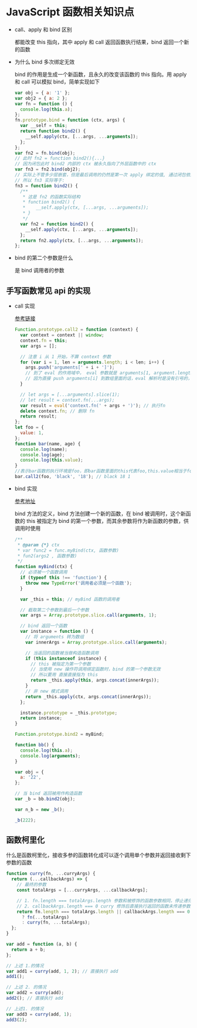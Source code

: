 # JavaScript 函数相关知识点

- call、apply 和 bind 区别

  都能改变 this 指向，其中 apply 和 call 返回函数执行结果，bind 返回一个新的函数

- 为什么 bind 多次绑定无效

  bind 的作用是生成一个新函数，且永久的改变该函数的 this 指向。用 apply 和 call 可以模拟 bind，简单实现如下

  ```js
  var obj = { a: '1' };
  var obj2 = { a: 2 };
  var fn = function () {
    console.log(this.a);
  };
  fn.prototype.bind = function (ctx, args) {
    var __self = this;
    return function bind2() {
      __self.apply(ctx, [...args, ...arguments]);
    };
  };
  var fn2 = fn.bind(obj);
  // 此时 fn2 = function bind2(){...}
  // 因为闭包此时 bind2 内部的 ctx 被永久指向了外层函数中的 ctx
  var fn3 = fn2.bind(obj2);
  // 实际上不管多少层嵌套，但是最后调用的仍然是第一次 apply 绑定的值, 通过闭包依然保留着引用
  // 所以 fn3 实际等于:
  fn3 = function bind2() {
    /**
     * 这是 fn2 的函数实际结构
     * function bind2() {
     *    __self.apply(ctx, [...args, ...arguments]);
     * }
     */
    var fn2 = function bind2() {
      __self.apply(ctx, [...args, ...arguments]);
    };
    return fn2.apply(ctx, [...args, ...arguments]);
  };
  ```

- bind 的第二个参数是什么

  是 bind 调用者的参数

## 手写函数常见 api 的实现

- call 实现

  [参考链接](https://www.cnblogs.com/echolun/p/12144344.html)

  ```js
  Function.prototype.call2 = function (context) {
    var context = context || window;
    context.fn = this;
    var args = [];

    // 注意 i 从 1 开始，不算 context 参数
    for (var i = 1, len = arguments.length; i < len; i++) {
      args.push('arguments[' + i + ']');
      // 到了 eval 的作用域中， eval 参数就是 arguments[1, argument.length-1]，可以保证参数的类型正确，在eval执行环境中对 arguments 通过索引直接取值传入
      // 因为直接 push arguments[i] 到数组里面的话，eval 解析时是没有引号的，都是按照变量去引用的，所以会报错找不到某个变量
    }

    // let args = [...arguments].slice(1);
    // let result = context.fn(...args);
    var result = eval('context.fn(' + args + ')'); // 执行fn
    delete context.fn; // 删除 fn
    return result;
  };
  let foo = {
    value: 1,
  };
  function bar(name, age) {
    console.log(name);
    console.log(age);
    console.log(this.value);
  }
  //表示bar函数的执行环境是foo，即bar函数里面的this代表foo,this.value相当于foo.value,然后给bar函数传递两个参数
  bar.call2(foo, 'black', '18'); // black 18 1
  ```

- bind 实现

  [参考地址](https://github.com/Raynos/function-bind/blob/master/implementation.js)

  bind 方法的定义，bind 方法创建一个新的函数，在 bind 被调用时，这个新函数的 this 被指定为 bind 的第一个参数，而其余参数将作为新函数的参数，供调用时使用

  ```js
  /**
   * @param {*} ctx
   * var func2 = func.myBind(ctx, 函数参数)
   * fun2(args2 , 函数参数)
   */
  function myBind(ctx) {
    // 必须被一个函数调用
    if (typeof this !== 'function') {
      throw new TypeError('调用者必须是一个函数');
    }

    var _this = this; // myBind 函数的调用者

    // 截取第二个参数到最后一个参数
    var args = Array.prototype.slice.call(arguments, 1);

    // bind 返回一个函数
    var instance = function () {
      // 将 arguments 转为数组
      var innerArgs = Array.prototype.slice.call(arguments);

      // 当返回的函数被当做构造函数调用
      if (this instanceof instance) {
        // this 被指定为第一个参数
        // 当使用 new 操作符调用绑定函数时，bind 的第一个参数无效
        // 所以要用 直接直接指为 this
        return _this.apply(this, args.concat(innerArgs));
      }
      // 非 new 模式调用
      return _this.apply(ctx, args.concat(innerArgs));
    };

    instance.prototype = _this.prototype;
    return instance;
  }

  Function.prototype.bind2 = myBind;

  function bb() {
    console.log(this.a);
    console.log(arguments);
  }

  var obj = {
    a: '22',
  };

  // 当 bind 返回被用作构造函数
  var _b = bb.bind2(obj);

  var n_b = new _b();

  _b(222);
  ```

## 函数柯里化

什么是函数柯里化，接收多参的函数转化成可以逐个调用单个参数并返回接收剩下参数的函数

```js
function curry(fn, ...curryArgs) {
  return (...callbackArgs) => {
    // 最终的参数
    const totalArgs = [...curryArgs, ...callbackArgs];

    // 1. fn.length === totalArgs.length 参数和被修饰的函数参数相同，停止递归
    // 2. callbackArgs.length === 0 curry 修饰后直接执行返回的函数未传递参数调用，则停止递归
    return fn.length === totalArgs.length || callbackArgs.length === 0
      ? fn(...totalArgs)
      : curry(fn, ...totalArgs);
  };
}

var add = function (a, b) {
  return a + b;
};

// 上述 1.的情况
var add1 = curry(add, 1, 2); // 直接执行 add
add1();

// 上述 2. 的情况
var add2 = curry(add);
add2(); // 直接执行 add

// 上述1. 的情况
var add3 = curry(add, 1);
add3(2);
```
